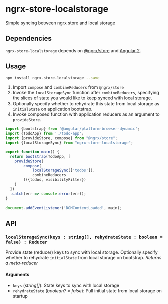 # ngrx-store-localstorage
Simple syncing between ngrx store and local storage

## Dependencies
`ngrx-store-localstorage` depends on [@ngrx/store](https://github.com/ngrx/store) and [Angular 2](https://github.com/angular/angular).

## Usage
```bash
npm install ngrx-store-localstorage --save
```
1. Import `compose` and `combineReducers` from `@ngrx/store`
2. Invoke the `localStorageSync` function after `combineReducers`, specifying the slices of state you would like to keep synced with local storage. 
3. Optionally specify whether to rehydrate this state from local storage as `initialState` on application bootstrap.
4. Invoke composed function with application reducers as an argument to `provideStore`. 

```ts
import {bootstrap} from '@angular/platform-browser-dynamic';
import {TodoApp} from './todo-app';
import {provideStore, compose} from "@ngrx/store";
import {localStorageSync} from "ngrx-store-localstorage";

export function main() {
  return bootstrap(TodoApp, [
    provideStore(
        compose(
            localStorageSync(['todos']),
            combineReducers
        )({todos, visibilityFilter})
    )
  ])
  .catch(err => console.error(err));
}

document.addEventListener('DOMContentLoaded', main);
```

## API
### `localStorageSync(keys : string[], rehydrateState : boolean = false) : Reducer`
Provide state (reducer) keys to sync with local storage. Optionally specify whether to rehydrate `initialState` from local storage on bootstrap.
*Returns a meta-reducer*

#### Arguments
* `keys` \(*string[]*): State keys to sync with local storage
* `rehydrateState` \(*boolean? = false*): Pull initial state from local storage on startup